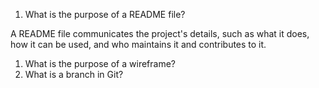 1. What is the purpose of a README file?

A README file communicates the project's details, such as what it does, how it can be used, and who maintains it and contributes to it.

1. What is the purpose of a wireframe?
1. What is a branch in Git?